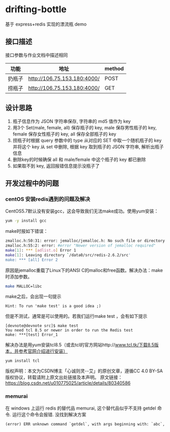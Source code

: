 # drifting-bottle

基于 express+redis 实现的漂流瓶 demo

## 接口描述

接口参数与作业文档中描述相同

|  功能  |  地址  |  method  |
|--------|--------|---------|
|扔瓶子|http://106.75.153.180:4000/|POST|
|捞瓶子|http://106.75.153.180:4000/|GET|

## 设计思路

1. 瓶子信息作为 JSON 字符串保存, 字符串的 md5 值作为 key
2. 用3个 Set(male, female, all) 保存瓶子的 key, male 保存男性瓶子的 key, female 保存女性瓶子的 key, all 保存全部瓶子的 key
3. 捞瓶子时根据 query 参数中的 type 从对应的 SET 中取一个随机瓶子的 key 并将这个 key 从 set 中删除, 根据 key 取到瓶子的 JSON 字符串, 解析出瓶子信息
4. 删除key的时候确保 all 和 male/female 中这个瓶子的 key 都已删除
5. 如果取不到 key, 返回报错信息提示没瓶子了

## 开发过程中的问题

### centOS 安装redis遇到的问题及解决

CentOS5.7默认没有安装gcc，这会导致我们无法make成功。使用yum安装：

```bash
yum -y install gcc
```

make时报如下错误：

```bash
zmalloc.h:50:31: error: jemalloc/jemalloc.h: No such file or directory
zmalloc.h:55:2: error: #error "Newer version of jemalloc required"
make[1]: *** [adlist.o] Error 1
make[1]: Leaving directory `/data0/src/redis-2.6.2/src'
make: *** [all] Error 2
```

原因是jemalloc重载了Linux下的ANSI C的malloc和free函数。解决办法：make时添加参数。

```bash
make MALLOC=libc
```

make之后，会出现一句提示

```shell
Hint: To run 'make test' is a good idea ;)
```

但是不测试，通常是可以使用的。若我们运行make test ，会有如下提示

```shell
[devnote@devnote src]$ make test
You need tcl 8.5 or newer in order to run the Redis test
make: ***[test] Error_1
```

解决办法是用yum安装tcl8.5（或去tcl的官方网站http://www.tcl.tk/下载8.5版本，并参考官网介绍进行安装）

```shell
yum install tcl
```

版权声明：本文为CSDN博主「心诚则灵--艾」的原创文章，遵循CC 4.0 BY-SA版权协议，转载请附上原文出处链接及本声明。
原文链接：https://blog.csdn.net/u010775025/article/details/80340586

### memurai

在 windows 上运行 redis 的替代品 memurai, 这个替代品似乎不支持 getdel 命令. 运行这个命令会报错. 没找到解决方案

```text
(error) ERR unknown command `getdel`, with args beginning with: `abc`,
```

